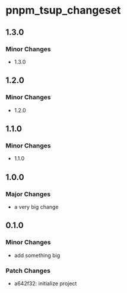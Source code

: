# pnpm_tsup_changeset

## 1.3.0

### Minor Changes

- 1.3.0

## 1.2.0

### Minor Changes

- 1.2.0

## 1.1.0

### Minor Changes

- 1.1.0

## 1.0.0

### Major Changes

- a very big change

## 0.1.0

### Minor Changes

- add something big

### Patch Changes

- a642f32: initialize project
